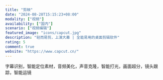 ```yaml
---
title: "剪映"
date: "2024-08-28T15:15:23+08:00"
modality: ["视频"]
availability: ["国内"]
scenario: ["视频编辑"]
featured_image: "icons/capcut.jpg"
description: "轻而易剪，上演大幕 | 全能易用的桌面剪辑软件"
rating: 5
comment: true
website: "https://www.capcut.cn/"
---
```


字幕识别，智能定位素材，音频美化，声音克隆，智能打光，画面超分，镜头跟踪，智能运镜